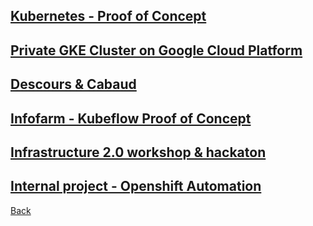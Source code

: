 ## [Kubernetes - Proof of Concept](projects/kubernetes-poc.md)

## [Private GKE Cluster on Google Cloud Platform](projects/private-gke-poc.md)

## [Descours & Cabaud](projects/descours-cabaud.md)

## [Infofarm - Kubeflow Proof of Concept](projects/infofarm-kubeflow-poc.md)

## [Infrastructure 2.0 workshop & hackaton](projects/infra-workshop.md)

## [Internal project - Openshift Automation](projects/openshift-automation.md)

[Back](../index.md)
